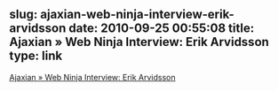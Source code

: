 slug: ajaxian-web-ninja-interview-erik-arvidsson
date: 2010-09-25 00:55:08
title: Ajaxian » Web Ninja Interview: Erik Arvidsson
type: link
---

[Ajaxian » Web Ninja Interview: Erik Arvidsson](http://ajaxian.com/archives/web-ninja-interview-erik-arvidsson?utm_source=feedburner&utm_medium=feed&utm_campaign=Feed%3A+ajaxian+%28Ajaxian+Blog%29)
